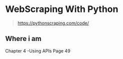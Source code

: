 # WebScraping With Python

> https://pythonscraping.com/code/


## Where i am

Chapter 4 -Using APIs Page 49